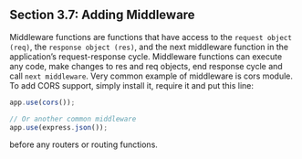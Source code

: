## Section 3.7: Adding Middleware

Middleware functions are functions that have access to the `request object (req)`, 
the `response object (res)`, and the next middleware function in the application’s 
request-response cycle. Middleware functions can execute any code, make changes 
to res and req objects, end response cycle and call `next middleware`.
Very common example of middleware is cors module. To add CORS support, simply 
install it, require it and put this line:
```js
app.use(cors());

// Or another common middleware
app.use(express.json());

```

before any routers or routing functions.